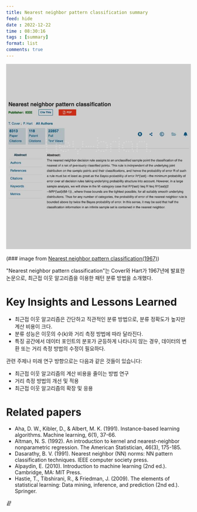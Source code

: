 ```yaml
---
title: Nearest neighbor pattern classification summary
feed: hide
date : 2022-12-22
time : 08:30:16
tags : [summary]
format: list
comments: true
---
```



![](/attachments/Screenshot_2023-03-28_at_102549_PM_watermarked.jpeg)

(\### image from [Nearest neighbor pattern classification(1967)](https://ieeexplore.ieee.org/abstract/document/1053964))

"Nearest neighbor pattern classification"는 Cover와 Hart가 1967년에 발표한 논문으로, 최근접 이웃 알고리즘을 이용한 패턴 분류 방법을 소개했다.

# Key Insights and Lessons Learned
- 최근접 이웃 알고리즘은 간단하고 직관적인 분류 방법으로, 분류 정확도가 높지만 계산 비용이 크다.
- 분류 성능은 이웃의 수(k)와 거리 측정 방법에 따라 달라진다.
- 특징 공간에서 데이터 포인트의 분포가 균등하게 나타나지 않는 경우, 데이터의 변환 또는 거리 측정 방법의 수정이 필요하다.

관련 주제나 미래 연구 방향으로는 다음과 같은 것들이 있습니다:
- 최근접 이웃 알고리즘의 계산 비용을 줄이는 방법 연구
- 거리 측정 방법의 개선 및 적용
- 최근접 이웃 알고리즘의 확장 및 응용

# Related papers
- Aha, D. W., Kibler, D., & Albert, M. K. (1991). Instance-based learning algorithms. Machine learning, 6(1), 37-66.
- Altman, N. S. (1992). An introduction to kernel and nearest-neighbor nonparametric regression. The American Statistician, 46(3), 175-185.
- Dasarathy, B. V. (1991). Nearest neighbor (NN) norms: NN pattern classification techniques. IEEE computer society press.
- Alpaydin, E. (2010). Introduction to machine learning (2nd ed.). Cambridge, MA: MIT Press.
- Hastie, T., Tibshirani, R., & Friedman, J. (2009). The elements of statistical learning: Data mining, inference, and prediction (2nd ed.). Springer.



_끝_